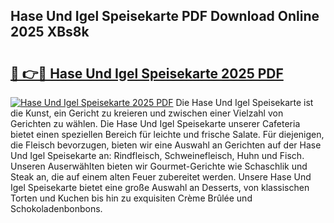 ## Hase Und Igel Speisekarte PDF Download Online 2025 XBs8k

# <h2><a href="http://gc6tht.nevu.top/?p=Hase+Und+Igel+Speisekarte">🔗 👉🔴 Hase Und Igel Speisekarte 2025 PDF</a></h2>

[![Hase Und Igel Speisekarte 2025 PDF](https://i.imgur.com/dBaPXMq.png)](http://gc6tht.nevu.top/?p=Hase+Und+Igel+Speisekarte)
Die Hase Und Igel Speisekarte ist die Kunst, ein Gericht zu kreieren und zwischen einer Vielzahl von Gerichten zu wählen. Die Hase Und Igel Speisekarte unserer Cafeteria bietet einen speziellen Bereich für leichte und frische Salate. Für diejenigen, die Fleisch bevorzugen, bieten wir eine Auswahl an Gerichten auf der Hase Und Igel Speisekarte an: Rindfleisch, Schweinefleisch, Huhn und Fisch. Unseren Auserwählten bieten wir Gourmet-Gerichte wie Schaschlik und Steak an, die auf einem alten Feuer zubereitet werden. Unsere Hase Und Igel Speisekarte bietet eine große Auswahl an Desserts, von klassischen Torten und Kuchen bis hin zu exquisiten Crème Brûlée und Schokoladenbonbons.
